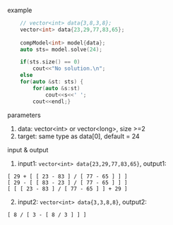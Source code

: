 example

```c++
    // vector<int> data{3,8,3,8};
    vector<int> data{23,29,77,83,65};
    
    compModel<int> model{data};
    auto sts= model.solve(24);

    if(sts.size() == 0)
        cout<<"No solution.\n";
    else 
    for(auto &st: sts) {
        for(auto &s:st)
            cout<<s<<' ';
        cout<<endl;}        
```
parameters

1. data: vector\<int\> or vector\<long\>, size >=2
2. target: same type as data[0], default = 24

input & output

1. input1: `vector<int> data{23,29,77,83,65}`, output1: 
```plain
[ 29 + [ [ 23 - 83 ] / [ 77 - 65 ] ] ] 
[ 29 - [ [ 83 - 23 ] / [ 77 - 65 ] ] ] 
[ [ [ 23 - 83 ] / [ 77 - 65 ] ] + 29 ] 
```

2. input2: `vector<int> data{3,3,8,8}`, output2: 
```plain
[ 8 / [ 3 - [ 8 / 3 ] ] ] 
```

